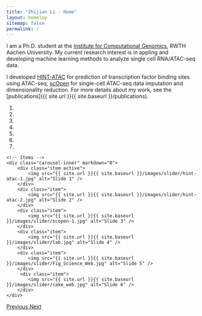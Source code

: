```yaml
---
title: "Zhijian Li - Home"
layout: homelay
sitemap: false
permalink: /
---
```


I am a Ph.D. student at the [Institute for Computational Genomics](http://www.costalab.org/), RWTH Aachen University. My current research interest is in appling and developing machine learning methods to analyze single cell RNA/ATAC-seq data. 

I developed [HINT-ATAC](https://link.springer.com/article/10.1186/s13059-019-1642-2) for prediction of transcription factor binding sites using ATAC-seq, [scOpen](https://www.nature.com/articles/s41467-021-26530-2) for single-cell ATAC-seq data imputation and dimensionality reduction. For more details about my work, see the [publications]({{ site.url }}{{ site.baseurl }}/publications).

<div markdown="0" id="carousel" class="carousel slide" data-ride="carousel" data-interval="4000" data-pause="hover" >
    <!-- Menu -->
    <ol class="carousel-indicators">
        <li data-target="#carousel" data-slide-to="0" class="active"></li>
        <li data-target="#carousel" data-slide-to="1"></li>
        <li data-target="#carousel" data-slide-to="2"></li>
        <li data-target="#carousel" data-slide-to="3"></li>
        <li data-target="#carousel" data-slide-to="4"></li>
        <li data-target="#carousel" data-slide-to="5"></li>
        <li data-target="#carousel" data-slide-to="6"></li>
    </ol>

    <!-- Items -->
    <div class="carousel-inner" markdown="0">
        <div class="item active">
            <img src="{{ site.url }}{{ site.baseurl }}/images/slider/hint-atac-1.jpg" alt="Slide 1" />
        </div>
        <div class="item">
            <img src="{{ site.url }}{{ site.baseurl }}/images/slider/hint-atac-2.jpg" alt="Slide 2" />
        </div>
        <div class="item">
            <img src="{{ site.url }}{{ site.baseurl }}/images/slider/scopen-1.jpg" alt="Slide 3" />
        </div>
        <div class="item">
            <img src="{{ site.url }}{{ site.baseurl }}/images/slider/lab.jpg" alt="Slide 4" />
        </div>
        <div class="item">
            <img src="{{ site.url }}{{ site.baseurl }}/images/slider/Fig_Science_Web.jpg" alt="Slide 5" />
        </div>       
         <div class="item">
            <img src="{{ site.url }}{{ site.baseurl }}/images/slider/cake_web.jpg" alt="Slide 6" />
        </div>
    </div>
  <a class="left carousel-control" href="#carousel" role="button" data-slide="prev">
    <span class="glyphicon glyphicon-chevron-left" aria-hidden="true"></span>
    <span class="sr-only">Previous</span>
  </a>
  <a class="right carousel-control" href="#carousel" role="button" data-slide="next">
    <span class="glyphicon glyphicon-chevron-right" aria-hidden="true"></span>
    <span class="sr-only">Next</span>
  </a>
</div>


<!--
<figure class="fourth">
  <img src="{{ site.url }}{{ site.baseurl }}/images/logopic/Logo_Leiden.jpg" style="width: 210px">
  <img src="{{ site.url }}{{ site.baseurl }}/images/logopic/Logo_Nanofront.jpg" style="width: 110px">
  <img src="{{ site.url }}{{ site.baseurl }}/images/logopic/Logo_NWO.jpg" style="width: 120px">
  <img src="{{ site.url }}{{ site.baseurl }}/images/logopic/Logo_ERC.jpg" style="width: 110px">
</figure>
-->